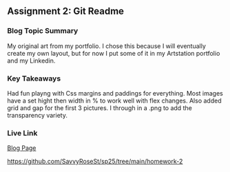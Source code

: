 ## Assignment 2: Git Readme

### Blog Topic Summary

My original art from my portfolio. I chose this because I will eventually create my own layout, but for now I put some of it in my Artstation portfolio and my Linkedin.

### Key Takeaways

Had fun playng with Css margins and paddings for everything. Most images have a set hight then width in % to work well with flex changes. Also added grid and gap for the first 3 pictures. I through in a .png to add the transparency variety.

### Live Link

[Blog Page](https://SavvyRoseSt.github.io/sp25/homework-2)

https://github.com/SavvyRoseSt/sp25/tree/main/homework-2
